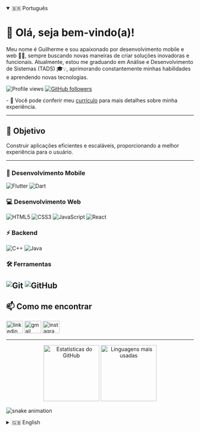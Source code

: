 <details open>
<summary>🇧🇷 Português</summary>

<h1 align="left">👋 Olá, seja bem-vindo(a)!</h1>

<p align="left">
  Meu nome é Guilherme e sou apaixonado por desenvolvimento mobile e web 🚀📲, sempre buscando novas maneiras de criar soluções inovadoras e funcionais. Atualmente, estou me graduando em Análise e Desenvolvimento de Sistemas (TADS) 🎓💡, aprimorando constantemente minhas habilidades e aprendendo novas tecnologias.
</p>

<p align="left">
  <img alt="Profile views" src="https://komarev.com/ghpvc/?username=gui-ccr&color=red">
  <a href="https://github.com/gui-ccr?tab=followers"><img alt="GitHub followers" src="https://img.shields.io/github/followers/gui-ccr?label=Follow&style=social"></a>
</p>
- 📄 Você pode conferir meu <a href="https://drive.google.com/file/d/144rUZnW4qztCTp8K1HwYmRIhMCq0kX02/view?usp=sharing">currículo</a> para mais detalhes sobre minha experiência.

---

<h2 align="left">🎯 Objetivo</h2>

<p align="left">
  Construir aplicações eficientes e escaláveis, proporcionando a melhor experiência para o usuário.
</p>

---
### 🚀 Desenvolvimento Mobile
![Flutter](https://img.shields.io/badge/Flutter-02569B?style=plastic&logo=flutter&logoColor=white)
![Dart](https://img.shields.io/badge/Dart-0175C2?style=plastic&logo=dart&logoColor=white)

### 💻 Desenvolvimento Web
![HTML5](https://img.shields.io/badge/HTML5-E34F26?style=plastic&logo=html5&logoColor=white)
![CSS3](https://img.shields.io/badge/CSS3-1572B6?style=plastic&logo=css3&logoColor=white)
![JavaScript](https://img.shields.io/badge/JavaScript-F7DF1E?style=plastic&logo=javascript&logoColor=black)
![React](https://img.shields.io/badge/React-20232A?style=plastic&logo=react&logoColor=61DAFB)

### ⚡ Backend
![C++](https://img.shields.io/badge/C++-00599C?style=plastic&logo=cplusplus&logoColor=white)
![Java](https://img.shields.io/badge/Java-ED8B00?style=plastic&logo=openjdk&logoColor=white)

### 🛠️ Ferramentas
![Git](https://img.shields.io/badge/Git-F05032?style=plastic&logo=git&logoColor=white)
![GitHub](https://img.shields.io/badge/GitHub-181717?style=plastic&logo=github&logoColor=white)
---

<h2 align="left">📫 Como me encontrar</h2>

<p align="left">
  <a href="https://www.linkedin.com/in/gui-ccr-" target="_blank"><img src="https://raw.githubusercontent.com/maurodesouza/profile-readme-generator/master/src/assets/icons/social/linkedin/default.svg" width="45" height="33" alt="linkedin logo"  /></a>
  <a href="mailto:guilhermerodrigues6484@gmail.com" target="_blank"><img src="https://raw.githubusercontent.com/maurodesouza/profile-readme-generator/master/src/assets/icons/social/gmail/default.svg" width="45" height="33" alt="gmail logo" /></a>
  <a href="https://www.instagram.com/gui_ccr_/" target="_blank"><img src="https://raw.githubusercontent.com/maurodesouza/profile-readme-generator/master/src/assets/icons/social/instagram/default.svg" width="45" height="33" alt="instagram logo" /></a>
</p>

---

<div align="center">
  <img src="https://github-readme-stats.vercel.app/api?username=gui-ccr&show_icons=true&include_all_commits=true&count_private=true&theme=gruvbox&locale=pt-br&hide_border=true&cache_seconds=3600" height="150" alt="Estatísticas do GitHub"  />
  <img src="https://github-readme-stats.vercel.app/api/top-langs?username=gui-ccr&locale=pt-br&layout=compact&card_width=320&langs_count=5&theme=gruvbox&hide_border=true&cache_seconds=3600" height="150" alt="Linguagens mais usadas"  />
</div>

![snake animation](https://raw.githubusercontent.com/gui-ccr/gui-ccr/output/github-contribution-grid-snake2.svg)
</details>

<details>
<summary>🇬🇧 English</summary>

<h1 align="left">👋 Hello, welcome!</h1>

<p align="left">
  My name is Guilherme and I am passionate about mobile and web development 🚀📲, always looking for new ways to create innovative and functional solutions. I am currently studying Systems Analysis and Development (TADS) 🎓💡, constantly improving my skills and learning new technologies.
</p>

<p align="left">
  <img alt="Profile views" src="https://komarev.com/ghpvc/?username=gui-ccr&color=red">
  <a href="https://github.com/gui-ccr?tab=followers"><img alt="GitHub followers" src="https://img.shields.io/github/followers/gui-ccr?label=Follow&style=social"></a>
</p>
- 📄 You can check out my <a href="https://drive.google.com/file/d/144rUZnW4qztCTp8K1HwYmRIhMCq0kX02/view?usp=sharing">resume</a> for more details about my professional experience.

---

<h2 align="left">🎯 Objective</h2>

<p align="left">
  Build efficient and scalable applications, providing the best user experience.
</p>

---

### 🚀 Mobile Development
![Flutter](https://img.shields.io/badge/Flutter-02569B?style=plastic&logo=flutter&logoColor=white)
![Dart](https://img.shields.io/badge/Dart-0175C2?style=plastic&logo=dart&logoColor=white)

### 💻 Web Development
![HTML5](https://img.shields.io/badge/HTML5-E34F26?style=plastic&logo=html5&logoColor=white)
![CSS3](https://img.shields.io/badge/CSS3-1572B6?style=plastic&logo=css3&logoColor=white)
![JavaScript](https://img.shields.io/badge/JavaScript-F7DF1E?style=plastic&logo=javascript&logoColor=black)
![React](https://img.shields.io/badge/React-20232A?style=plastic&logo=react&logoColor=61DAFB)

### ⚡ Backend Development
![C++](https://img.shields.io/badge/C++-00599C?style=plastic&logo=cplusplus&logoColor=white)
![Java](https://img.shields.io/badge/Java-ED8B00?style=plastic&logo=openjdk&logoColor=white)

### 🛠️ Tools
![Git](https://img.shields.io/badge/Git-F05032?style=plastic&logo=git&logoColor=white)
![GitHub](https://img.shields.io/badge/GitHub-181717?style=plastic&logo=github&logoColor=white)

---

<h2 align="left">📫 How to reach me</h2>

<p align="left">
  <a href="https://www.linkedin.com/in/gui-ccr-" target="_blank"><img src="https://raw.githubusercontent.com/maurodesouza/profile-readme-generator/master/src/assets/icons/social/linkedin/default.svg" width="45" height="33" alt="linkedin logo"  /></a>
  <a href="mailto:guilhermerodrigues6484@gmail.com" target="_blank"><img src="https://raw.githubusercontent.com/maurodesouza/profile-readme-generator/master/src/assets/icons/social/gmail/default.svg" width="45" height="33" alt="gmail logo" /></a>
  <a href="https://www.instagram.com/gui_ccr_/" target="_blank"><img src="https://raw.githubusercontent.com/maurodesouza/profile-readme-generator/master/src/assets/icons/social/instagram/default.svg" width="45" height="33" alt="instagram logo" /></a>
</p>

---


<div align="center">
  <img src="https://github-readme-stats.vercel.app/api?username=gui-ccr&show_icons=true&include_all_commits=true&count_private=true&theme=gruvbox&locale=en&hide_border=true&cache_seconds=3600" height="150" alt="GitHub Stats"  />
  <img src="https://github-readme-stats.vercel.app/api/top-langs?username=gui-ccr&locale=en&layout=compact&card_width=320&langs_count=5&theme=gruvbox&hide_border=true&cache_seconds=3600" height="150" alt="Top Languages"  />
</div>

---

![snake animation](https://raw.githubusercontent.com/gui-ccr/gui-ccr/output/github-contribution-grid-snake2.svg)
</details>
